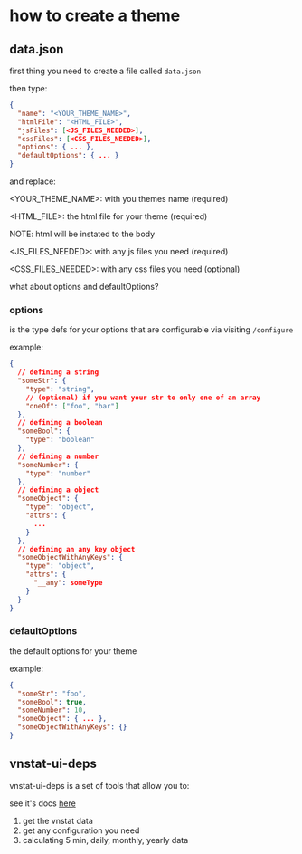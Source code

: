 # how to create a theme

## data.json

first thing you need to create a file called `data.json`

then type:

```json
{
  "name": "<YOUR_THEME_NAME>",
  "htmlFile": "<HTML_FILE>",
  "jsFiles": [<JS_FILES_NEEDED>],
  "cssFiles": [<CSS_FILES_NEEDED>],
  "options": { ... },
  "defaultOptions": { ... }
}
```

and replace:

<YOUR_THEME_NAME>: with you themes name (required)

<HTML_FILE>: the html file for your theme (required)

NOTE: html will be instated to the body

<JS_FILES_NEEDED>: with any js files you need (required)

<CSS_FILES_NEEDED>: with any css files you need (optional)

what about options and defaultOptions?

### options

is the type defs for your options that are configurable via visiting `/configure`

example:

```json
{
  // defining a string
  "someStr": {
    "type": "string",
    // (optional) if you want your str to only one of an array
    "oneOf": ["foo", "bar"]
  },
  // defining a boolean
  "someBool": {
    "type": "boolean"
  },
  // defining a number
  "someNumber": {
    "type": "number"
  },
  // defining a object
  "someObject": {
    "type": "object",
    "attrs": {
      ...
    }
  },
  // defining an any key object
  "someObjectWithAnyKeys": {
    "type": "object",
    "attrs": {
      "__any": someType
    }
  }
}
```

### defaultOptions

the default options for your theme

example:

```json
{
  "someStr": "foo",
  "someBool": true,
  "someNumber": 10,
  "someObject": { ... },
  "someObjectWithAnyKeys": {}
}
```

## vnstat-ui-deps

vnstat-ui-deps is a set of tools that allow you to:

see it's docs [here](https://github.com/AliBasicCoder/vnstat-ui-deps)

1. get the vnstat data
2. get any configuration you need
3. calculating 5 min, daily, monthly, yearly data

